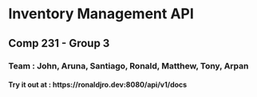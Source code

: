 <h1>Inventory Management API</h1>
<h2><b>Comp 231 - Group 3</b></h2>
<h3>Team : John, Aruna, Santiago, Ronald, Matthew, Tony, Arpan</h3>
<h4>Try it out at : <a>https://ronaldjro.dev:8080/api/v1/docs</a></h4>